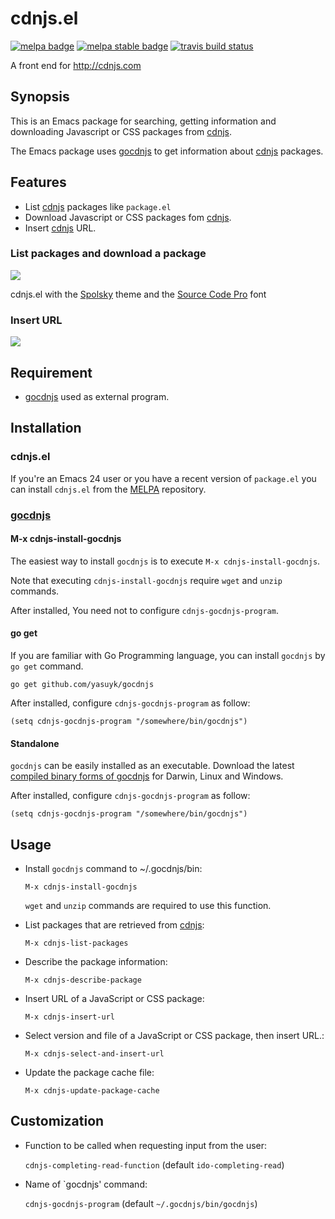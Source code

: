 cdnjs.el
========

[![melpa badge](http://melpa.org/packages/cdnjs-badge.svg)](http://melpa.org/#/cdnjs)
[![melpa stable badge](http://stable.melpa.org/packages/cdnjs-badge.svg)](http://stable.melpa.org/#/cdnjs)
[![travis build status](https://travis-ci.org/yasuyk/cdnjs.el.svg?branch=master)](https://travis-ci.org/yasuyk/cdnjs.el)


A front end for http://cdnjs.com

## Synopsis

This is an Emacs package for searching, getting information and
downloading Javascript or CSS packages from [cdnjs].

The Emacs package uses [gocdnjs] to get information about [cdnjs] packages.

## Features

- List [cdnjs] packages like `package.el`
- Download Javascript or CSS packages fom [cdnjs].
- Insert [cdnjs] URL.

### List packages and download a package
![](https://raw.github.com/yasuyk/misc/master/cdnjs.el/demo-cdnjs-list-and-download.gif)

cdnjs.el with the [Spolsky] theme and the [Source Code Pro] font

### Insert URL
![](https://raw.github.com/yasuyk/misc/master/cdnjs.el/demo-cdnjs-insert-url.gif)


## Requirement

- [gocdnjs] used as external program.

## Installation

### cdnjs.el

If you're an Emacs 24 user or you have a recent version of `package.el`
you can install `cdnjs.el` from the [MELPA](http://melpa.milkbox.net/) repository.

### [gocdnjs]

#### M-x cdnjs-install-gocdnjs

The easiest way to install `gocdnjs` is to execute `M-x cdnjs-install-gocdnjs`.

Note that executing `cdnjs-install-gocdnjs` require `wget` and `unzip` commands.

After installed, You need not to configure `cdnjs-gocdnjs-program`.

#### go get

If you are familiar with Go Programming language, you can install `gocdnjs` by `go get` command.

`go get github.com/yasuyk/gocdnjs`

After installed, configure `cdnjs-gocdnjs-program` as follow:

    (setq cdnjs-gocdnjs-program "/somewhere/bin/gocdnjs")

#### Standalone

`gocdnjs` can be easily installed as an executable. Download the latest [compiled
binary forms of gocdnjs](https://github.com/yasuyk/gocdnjs/releases) for Darwin, Linux and Windows.

After installed, configure `cdnjs-gocdnjs-program` as follow:

    (setq cdnjs-gocdnjs-program "/somewhere/bin/gocdnjs")

## Usage

- Install `gocdnjs` command to ~/.gocdnjs/bin:

    `M-x cdnjs-install-gocdnjs`

    `wget` and `unzip` commands are required to use this function.

- List packages that are retrieved from [cdnjs]:

    `M-x cdnjs-list-packages`

- Describe the package information:

    `M-x cdnjs-describe-package`

- Insert URL of a JavaScript or CSS package:

    `M-x cdnjs-insert-url`

- Select version and file of a JavaScript or CSS package, then insert URL.:

    `M-x cdnjs-select-and-insert-url`

- Update the package cache file:

    `M-x cdnjs-update-package-cache`

## Customization

- Function to be called when requesting input from the user:

    `cdnjs-completing-read-function` (default `ido-completing-read`)

- Name of `gocdnjs' command:

    `cdnjs-gocdnjs-program` (default `~/.gocdnjs/bin/gocdnjs`)

[cdnjs]:http://cdnjs.com
[gocdnjs]:https://github.com/yasuyk/gocdnjs
[Spolsky]:https://github.com/owainlewis/emacs-color-themes#spolsky
[Source Code Pro]:https://github.com/adobe/source-code-pro
